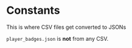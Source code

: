 # Constants

This is where CSV files get converted to JSONs

`player_badges.json` is **not** from any CSV.